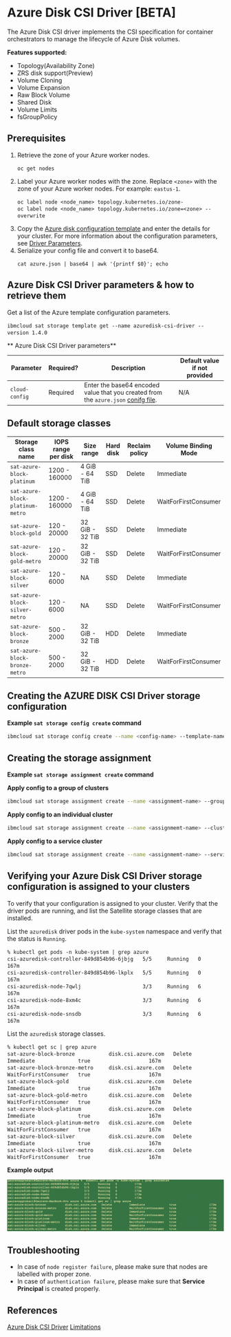 # Azure Disk CSI Driver [BETA]

The Azure Disk CSI driver implements the CSI specification for container orchestrators to manage the lifecycle of Azure Disk volumes.

**Features supported:**
- Topology(Availability Zone)
- ZRS disk support(Preview)
- Volume Cloning
- Volume Expansion
- Raw Block Volume
- Shared Disk
- Volume Limits
- fsGroupPolicy

## Prerequisites
1. Retrieve the zone of your Azure worker nodes.
    ```
    oc get nodes
    ```
2. Label your Azure worker nodes with the zone. Replace `<zone>` with the zone of your Azure worker nodes. For example: `eastus-1`.
    ```
    oc label node <node_name> topology.kubernetes.io/zone-
    oc label node <node_name> topology.kubernetes.io/zone=<zone> --overwrite
    ```
3. Copy the [Azure disk configuration template](https://github.com/kubernetes-sigs/azuredisk-csi-driver/blob/master/deploy/example/azure.json) and enter the details for your cluster. For more information about the configuration parameters, see [Driver Parameters](https://github.com/kubernetes-sigs/azuredisk-csi-driver/blob/master/docs/driver-parameters.md).
4. Serialize your config file and convert it to base64.
    ```
    cat azure.json | base64 | awk '{printf $0}'; echo
    ```


## Azure Disk CSI Driver parameters & how to retrieve them

Get a list of the Azure template configuration parameters. 
```
ibmcloud sat storage template get --name azuredisk-csi-driver --version 1.4.0
```

** Azure Disk CSI Driver parameters**

| Parameter | Required? | Description | Default value if not provided |
| --- | --- | --- | --- |
| `cloud-config` | Required | Enter the base64 encoded value that you created from the `azure.json` [conifg file](https://github.com/kubernetes-sigs/azuredisk-csi-driver/blob/master/deploy/example/azure.json). | N/A |


## Default storage classes

| Storage class name | IOPS range per disk | Size range | Hard disk | Reclaim policy | Volume Binding Mode |
| --- | --- | --- | --- | --- | --- |
| `sat-azure-block-platinum` |  1200 - 160000 | 4 GiB - 64 TiB | SSD | Delete | Immediate |
| `sat-azure-block-platinum-metro`  | 1200 - 160000 | 4 GiB - 64 TiB | SSD | Delete | WaitForFirstConsumer |
| `sat-azure-block-gold` | 120 - 20000 | 32 GiB - 32 TiB | SSD | Delete | Immediate |
| `sat-azure-block-gold-metro` | 120 - 20000 | 32 GiB - 32 TiB | SSD | Delete | WaitForFirstConsumer |
| `sat-azure-block-silver`  | 120 - 6000 | NA | SSD | Delete | Immediate |
| `sat-azure-block-silver-metro` | 120 - 6000 | NA | SSD | Delete | WaitForFirstConsumer |
| `sat-azure-block-bronze`  | 500 - 2000 | 32 GiB - 32 TiB | HDD | Delete | Immediate |
| `sat-azure-block-bronze-metro` | 500 - 2000 | 32 GiB - 32 TiB | HDD | Delete | WaitForFirstConsumer |



## Creating the AZURE DISK CSI Driver storage configuration

**Example `sat storage config create` command**

```sh
ibmcloud sat storage config create --name <config-name> --template-name azuredisk-csi-driver --template-version 1.4.0 --location <location> -p "cloud-config=<base64-encoded-config-file>"
```

## Creating the storage assignment

**Example `sat storage assignment create` command**

**Apply config to a group of clusters**
```sh
ibmcloud sat storage assignment create --name <assignmemt-name> --group <cluster-group> --config <config-name>
```
**Apply config to an individual cluster**
```sh
ibmcloud sat storage assignment create --name <assignmemt-name> --cluster <cluster-id> --config <config-name>
```
**Apply config to a service cluster**
```sh
ibmcloud sat storage assignment create --name <assignmemt-name> --service-cluster-id <service-cluster-id> --config <config-name>
```
## Verifying your Azure Disk CSI Driver storage configuration is assigned to your clusters

To verify that your configuration is assigned to your cluster. Verify that the driver pods are running, and list the Satellite storage classes that are installed.

List the `azuredisk` driver pods in the `kube-system` namespace and verify that the status is `Running`.

```
% kubectl get pods -n kube-system | grep azure
csi-azuredisk-controller-849d854b96-6jbjg   5/5     Running   0          167m
csi-azuredisk-controller-849d854b96-lkplx   5/5     Running   0          167m
csi-azuredisk-node-7qwlj                    3/3     Running   6          167m
csi-azuredisk-node-8xm4c                    3/3     Running   6          167m
csi-azuredisk-node-snsdb                    3/3     Running   6          167m
```

List the `azuredisk` storage classes.

```
% kubectl get sc | grep azure
sat-azure-block-bronze           disk.csi.azure.com   Delete          Immediate              true                   167m
sat-azure-block-bronze-metro     disk.csi.azure.com   Delete          WaitForFirstConsumer   true                   167m
sat-azure-block-gold             disk.csi.azure.com   Delete          Immediate              true                   167m
sat-azure-block-gold-metro       disk.csi.azure.com   Delete          WaitForFirstConsumer   true                   167m
sat-azure-block-platinum         disk.csi.azure.com   Delete          Immediate              true                   167m
sat-azure-block-platinum-metro   disk.csi.azure.com   Delete          WaitForFirstConsumer   true                   167m
sat-azure-block-silver           disk.csi.azure.com   Delete          Immediate              true                   167m
sat-azure-block-silver-metro     disk.csi.azure.com   Delete          WaitForFirstConsumer   true                   167m
```

**Example output**

![Example Output](./images/output.png)

## Troubleshooting
- In case of `node register failure`, please make sure that nodes are labelled with proper zone.
- In case of `authentication failure`, please make sure that **Service Principal** is created properly.

## References
[Azure Disk CSI Driver](https://github.com/kubernetes-sigs/azuredisk-csi-driver)
[Limitations](https://github.com/kubernetes-sigs/azuredisk-csi-driver/blob/master/docs/limitations.md)
